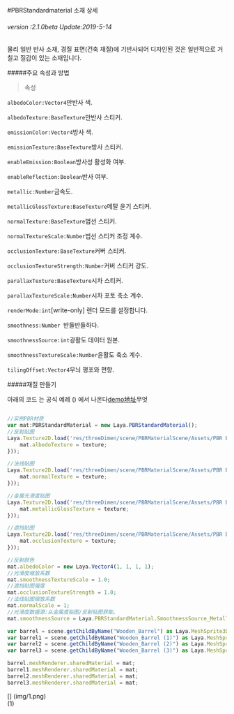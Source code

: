 #PBRStandardmaterial 소재 상세

###### *version :2.1.0beta   Update:2019-5-14*

물리 일반 반사 소재, 경질 표면(건축 재질)에 기반사되어 디자인된 것은 일반적으로 거칠고 질감이 있는 소재입니다.

#####주요 속성과 방법

> 속성

`albedoColor:Vector4`만반사 색.

`albedoTexture:BaseTexture`만반사 스티커.

`emissionColor:Vector4`방사 색.

`emissionTexture:BaseTexture`방사 스티커.

`enableEmission:Boolean`방사성 활성화 여부.

`enableReflection:Boolean`반사 여부.

`metallic:Number`금속도.

`metallicGlossTexture:BaseTexture`메탈 윤기 스티커.

`normalTexture:BaseTexture`법선 스티커.

`normalTextureScale:Number`법선 스티커 조정 계수.

`occlusionTexture:BaseTexture`커버 스티커.

`occlusionTextureStrength:Number`커버 스티커 강도.

`parallaxTexture:BaseTexture`시차 스티커.

`parallaxTextureScale:Number`시차 포토 축소 계수.

`renderMode:int`[write-only] 렌더 모드를 설정합니다.

`smoothness:Number `반들반들하다.

`smoothnessSource:int`광활도 데이터 원본.

`smoothnessTextureScale:Number`윤활도 축소 계수.

`tilingOffset:Vector4`무늬 평포와 편향.

#####재질 만들기

아래의 코드 는 공식 예례 () 에서 나온다[demo地址](https://layaair.ldc.layabox.com/demo2/?language=ch&category=3d&group=Material&name=PBRStandardMaterialDemo)무엇


```typescript

//实例PBR材质
var mat:PBRStandardMaterial = new Laya.PBRStandardMaterial();
//反射贴图
Laya.Texture2D.load('res/threeDimen/scene/PBRMaterialScene/Assets/PBR Barrel/Materials/Textures/Barrel_AlbedoTransparency.png', Laya.Handler.create(this, function(texture) {
    mat.albedoTexture = texture;
}));

//法线贴图
Laya.Texture2D.load('res/threeDimen/scene/PBRMaterialScene/Assets/PBR Barrel/Materials/Textures/Barrel_Normal.png', Laya.Handler.create(this, function(texture) {
    mat.normalTexture = texture;
}));

//金属光滑度贴图
Laya.Texture2D.load('res/threeDimen/scene/PBRMaterialScene/Assets/PBR Barrel/Materials/Textures/Barrel_MetallicSmoothness.png', Laya.Handler.create(this, function(texture) {
    mat.metallicGlossTexture = texture;
}));

//遮挡贴图
Laya.Texture2D.load('res/threeDimen/scene/PBRMaterialScene/Assets/PBR Barrel/Materials/Textures/Barrel_Occlusion.png', Laya.Handler.create(this, function(texture) {
    mat.occlusionTexture = texture;
}));

//反射颜色
mat.albedoColor = new Laya.Vector4(1, 1, 1, 1);
//光滑度缩放系数
mat.smoothnessTextureScale = 1.0;
//遮挡贴图强度
mat.occlusionTextureStrength = 1.0;
//法线贴图缩放系数
mat.normalScale = 1;
//光滑度数据源:从金属度贴图/反射贴图获取。
mat.smoothnessSource = Laya.PBRStandardMaterial.SmoothnessSource_MetallicGlossTexture_Alpha;

var barrel = scene.getChildByName("Wooden_Barrel") as Laya.MeshSprite3D;
var barrel1 = scene.getChildByName("Wooden_Barrel (1)") as Laya.MeshSprite3D;
var barrel2 = scene.getChildByName("Wooden_Barrel (2)") as Laya.MeshSprite3D;
var barrel3 = scene.getChildByName("Wooden_Barrel (3)") as Laya.MeshSprite3D;

barrel.meshRenderer.sharedMaterial = mat;
barrel1.meshRenderer.sharedMaterial = mat;
barrel2.meshRenderer.sharedMaterial = mat;
barrel3.meshRenderer.sharedMaterial = mat;
```


[] (img/1.png)<br>(1)

